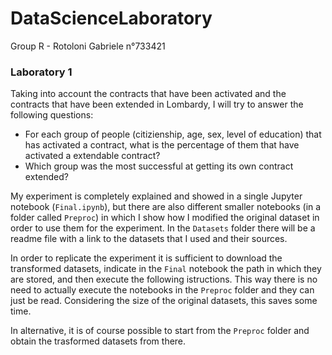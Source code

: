 # DataScienceLaboratory
Group R - Rotoloni Gabriele n°733421

### Laboratory 1

Taking into account the contracts that have been activated and the contracts that have been extended in Lombardy, I will try to answer the following questions:
- For each group of people (citizienship, age, sex, level of education) that has activated a contract, what is the percentage of them that have activated a extendable contract?
- Which group was the most successful at getting its own contract extended?

My experiment is completely explained and showed in a single Jupyter notebook (`Final.ipynb`), but there are also different smaller notebooks (in a folder called `Preproc`) in which I show how I modified the original dataset in order to use them for the experiment. 
In the `Datasets` folder there will be a readme file with a link to the datasets that I used and their sources.

In order to replicate the experiment it is sufficient to download the transformed datasets, indicate in the `Final` notebook the path in which they are stored, and then execute the following istructions. This way there is no need to actually execute the notebooks in the `Preproc` folder and they can just be read. Considering the size of the original datasets, this saves some time.

In alternative, it is of course possible to start from the `Preproc` folder and obtain the trasformed datasets from there.
